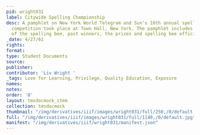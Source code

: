 ```yaml
---
pid: wright031
label: Citywide Spelling Championship
desc: A pamphlet on New York World Telegram and Sun's 16th annual spellingbee. The
  competition took place at Town Hall, New York. The pamphlet includes descriptions
  of the spelling bee, past winners, the prizes and spelling bee officials.
_date: 4/27/61
rights:
format:
type: Student Documents
source:
publisher:
contributor: 'Liv Wright '
_tags: Love for Learning, Privilege, Quality Education, Exposure
names:
notes:
order: '8'
layout: tmsdocmock_item
collection: tmsdocmock
thumbnail: "/img/derivatives/iiif/images/wright031/full/250,/0/default.jpg"
full: "/img/derivatives/iiif/images/wright031/full/1140,/0/default.jpg"
manifest: "/img/derivatives/iiif/wright031/manifest.json"
---
```

